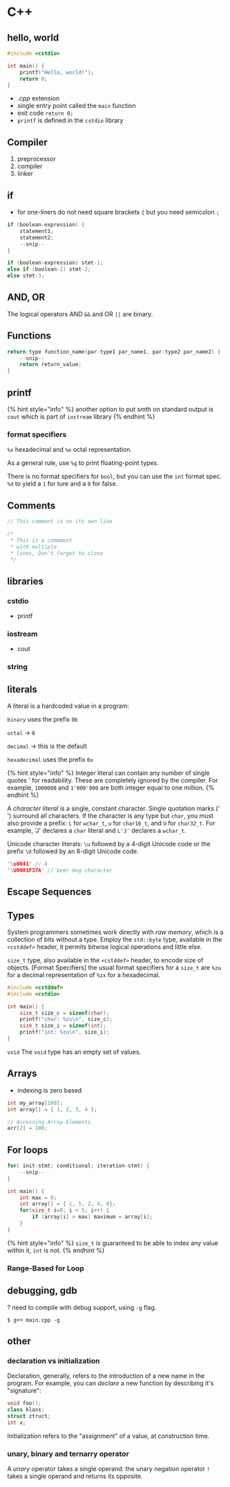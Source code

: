 # C++

## hello, world

```cpp
#include <cstdio>

int main() {
    printf("Hello, world!");
    return 0;
}
```

* _.cpp_ extension
* single entry point called the `main` function
* exit code `return 0;`
* `printf` is defined in the `cstdio` library

## Compiler

1. preprocessor
2. compiler
3. linker

## if

* for one-liners do not need square brackets `{` but you need semicolon `;`

```cpp
if (boolean-expression) {
    statement1;
    statement2;
    --snip--
}

if (boolean-expression) stmt-1;
else if (boolean-2) stmt-2;
else stmt-3;
```

## AND, OR

The logical operators AND `&&` and OR `||` are binary.

## Functions

```cpp
return-type function_name(par-type1 par_name1, par-type2 par_name2) {
    --snip--
    return return_value;
}
```

## printf

{% hint style="info" %}
another option to put smth on standard output is `cout` which is part of `iostream` library
{% endhint %}

### format specifiers

`%x` hexadecimal and `%o` octal representation.

As a general rule, use `%g` to print floating-point types.

There is no format specifiers for `bool`, but you can use the `int` format spec. `%d` to yield a `1` for ture and a `0` for false.

## Comments

```cpp
// This comment is on its own line

/*
 * This is a commment
 * with multiple
 * lines, Don't forget to close
 */
```

## libraries

### cstdio

* printf

### iostream

* cout

### string

## literals

A literal is a hardcoded value in a program:

`binary` uses the prefix `0b` 

`octal` -&gt; `0`

`decimal` -&gt; this is the default

`hexadecimal` uses the prefix `0x`

{% hint style="info" %}
Integer literal can contain any number of single quotes ' for readability. These are completely ignored by the compiler. For example, `1000000` and `1'000'000` are both integer equal to one million.
{% endhint %}

A _character literal_ is a single, constant character. Single quotation marks \(' '\) surround all characters. If the character is any type but `char`, you must also provide a prefix: `L` for `wchar_t`, `u` for `char16_t`, and `U` for `char32_t`. For example, 'J' declares a `char` literal and `L'J'` declares a `wchar_t`.

Unicode character literals: `\u` followed by a 4-digit Unicode code or the prefix `\U` followed by an 8-digit Unicode code.

```cpp
'\u0041' // A
'\U0001F37A' // beer mug character
```

## Escape Sequences

## Types

System programmers sometimes work directly with _raw memory_, which is a collection of bits without a type. Employ the `std::byte` type, available in the `<cstddef>` header, it permits bitwise logical operations and little else.

`size_t` type, also available in the `<cstddef>` header, to encode size of objects. \[Format Specifiers\] the usual format specifiers for a `size_t` are `%zu` for a decimal representation of `%zx` for a hexadecimal.

```cpp
#include <cstddef>
#include <cstdio>

int main() {
    size_t size_c = sizeof(char);
    printf("char: %zu\n", size_c);
    size_t size_i = sizeof(int);
    printf("int: %zu\n", size_i);
}
```

`void` The `void` type has an empty set of values.

## Arrays

* indexing is zero based

```cpp
int my_array[100];
int array[] = { 1, 2, 3, 4 };

// Accessing Array Elements
arr[2] = 100;
```

## For loops

```cpp
for( init-stmt; conditional; iteration-stmt) {
    --snip--
}
```

```cpp
int main() {
    int max = 0;
    int array[] = { 1, 5, 2, 4, 0};
    for(size_t i=0; i < 5; i++) {
        if (array[i] > max) maximum = array[i];
    }
}
```

{% hint style="info" %}
`size_t` is guaranteed to be able to index any value within it, `int` is not.
{% endhint %}

### Range-Based for Loop

## debugging, gdb

? need to compile with debug support, using `-g` flag.

`$ g++ main.cpp -g`

## other

### declaration vs initialization

Declaration, generally, refers to the introduction of a new name in the program. For example, you can _declare_ a new function by describing it's "signature":

```cpp
void foo();
class klass;
struct ztruct;
int x;
```

Initialization refers to the "assignment" of a value, at construction time. 

### unary, binary and ternarry operator

A _unary_ operator takes a single operand: the unary negation operator `!` takes a single operand and returns its opposite.

